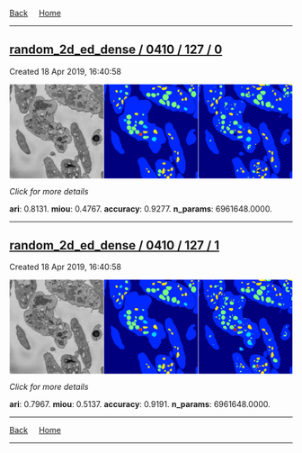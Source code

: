 
[Back](..)&nbsp;&nbsp;&nbsp;&nbsp;&nbsp;[Home](https://leapmanlab.github.io/snapshots)

---

<div class="summary"><a href="0"><h2>random_2d_ed_dense / 0410 / 127 / 0</h2></a><p>Created 18 Apr 2019, 16:40:58
</p><a href="0"><img src="0/media/summary.png" align="center"></a><p>
<i>Click for more details</i>
</p></div>

**ari**: 0.8131. **miou**: 0.4767. **accuracy**: 0.9277. **n_params**: 6961648.0000. 

---

<div class="summary"><a href="1"><h2>random_2d_ed_dense / 0410 / 127 / 1</h2></a><p>Created 18 Apr 2019, 16:40:58
</p><a href="1"><img src="1/media/summary.png" align="center"></a><p>
<i>Click for more details</i>
</p></div>

**ari**: 0.7967. **miou**: 0.5137. **accuracy**: 0.9191. **n_params**: 6961648.0000. 

---

[Back](..)&nbsp;&nbsp;&nbsp;&nbsp;&nbsp;[Home](https://leapmanlab.github.io/snapshots)

---